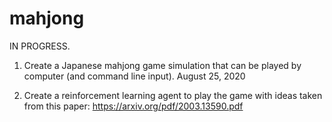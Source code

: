# mahjong

IN PROGRESS. 

1. Create a Japanese mahjong game simulation that can be played by computer (and command line input). 
August 25, 2020

2. Create a reinforcement learning agent to play the game with ideas taken from this paper: https://arxiv.org/pdf/2003.13590.pdf
